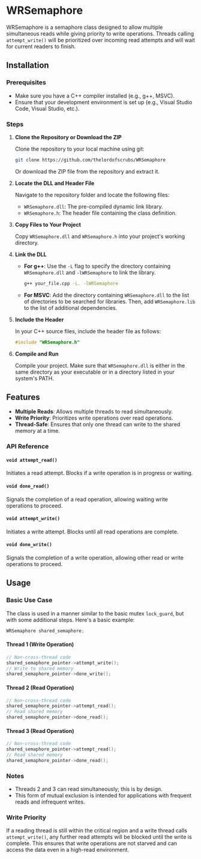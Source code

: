 # WRSemaphore

WRSemaphore is a semaphore class designed to allow multiple simultaneous reads while giving priority to write operations. Threads calling `attempt_write()` will be prioritized over incoming read attempts and will wait for current readers to finish.

## Installation

### Prerequisites

- Make sure you have a C++ compiler installed (e.g., g++, MSVC).
- Ensure that your development environment is set up (e.g., Visual Studio Code, Visual Studio, etc.).

### Steps

1. **Clone the Repository or Download the ZIP**

    Clone the repository to your local machine using git:

    ```bash
    git clone https://github.com/thelordofscrubs/WRSemaphore
    ```

    Or download the ZIP file from the repository and extract it.

2. **Locate the DLL and Header File**

    Navigate to the repository folder and locate the following files:

    - `WRSemaphore.dll`: The pre-compiled dynamic link library.
    - `WRSemaphore.h`: The header file containing the class definition.

3. **Copy Files to Your Project**

    Copy `WRSemaphore.dll` and `WRSemaphore.h` into your project's working directory.

4. **Link the DLL**

    - **For g++**: Use the `-L` flag to specify the directory containing `WRSemaphore.dll` and `-lWRSemaphore` to link the library.

        ```bash
        g++ your_file.cpp -L. -lWRSemaphore
        ```

    - **For MSVC**: Add the directory containing `WRSemaphore.dll` to the list of directories to be searched for libraries. Then, add `WRSemaphore.lib` to the list of additional dependencies.

5. **Include the Header**

    In your C++ source files, include the header file as follows:

    ```cpp
    #include "WRSemaphore.h"
    ```

6. **Compile and Run**

    Compile your project. Make sure that `WRSemaphore.dll` is either in the same directory as your executable or in a directory listed in your system's PATH.


## Features

- **Multiple Reads**: Allows multiple threads to read simultaneously.
- **Write Priority**: Prioritizes write operations over read operations.
- **Thread-Safe**: Ensures that only one thread can write to the shared memory at a time.

### API Reference

#### `void attempt_read()`

Initiates a read attempt. Blocks if a write operation is in progress or waiting.

#### `void done_read()`

Signals the completion of a read operation, allowing waiting write operations to proceed.

#### `void attempt_write()`

Initiates a write attempt. Blocks until all read operations are complete.

#### `void done_write()`

Signals the completion of a write operation, allowing other read or write operations to proceed.


## Usage

### Basic Use Case

The class is used in a manner similar to the basic mutex `lock_guard`, but with some additional steps. Here's a basic example:

```cpp
WRSemaphore shared_semaphore;
```

#### Thread 1 (Write Operation)

```cpp
// Non-cross-thread code
shared_semaphore_pointer->attempt_write();
// Write to shared memory
shared_semaphore_pointer->done_write();
```

#### Thread 2 (Read Operation)

```cpp
// Non-cross-thread code
shared_semaphore_pointer->attempt_read();
// Read shared memory
shared_semaphore_pointer->done_read();
```

#### Thread 3 (Read Operation)

```cpp
// Non-cross-thread code
shared_semaphore_pointer->attempt_read();
// Read shared memory
shared_semaphore_pointer->done_read();
```

### Notes

- Threads 2 and 3 can read simultaneously; this is by design.
- This form of mutual exclusion is intended for applications with frequent reads and *in*frequent writes.

### Write Priority

If a reading thread is still within the critical region and a write thread calls `attempt_write()`, any further read attempts will be blocked until the write is complete. This ensures that write operations are not starved and can access the data even in a high-read environment.